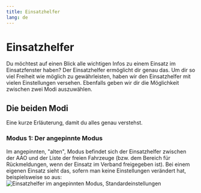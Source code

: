 ```yaml
---
title: Einsatzhelfer
lang: de
---
```


# Einsatzhelfer
Du möchtest auf einen Blick alle wichtigen Infos zu einem Einsatz im Einsatzfenster haben? Der Einsatzhelfer ermöglicht dir genau das.
Um dir so viel Freiheit wie möglich zu gewährleisten, haben wir den Einsatzhelfer mit vielen Einstellungen versehen. Ebenfalls geben wir dir die Möglichkeit zwischen zwei Modi auszuwählen.

## Die beiden Modi
Eine kurze Erläuterung, damit du alles genau verstehst.

### Modus 1: Der angepinnte Modus
Im angepinnten, "alten", Modus befindet sich der Einsatzhelfer zwischen der AAO und der Liste der freien Fahrzeuge (bzw. dem Bereich für Rückmeldungen, wenn der Einsatz im Verband freigegeben ist). Bei einem eigenen Einsatz sieht das, sofern man keine Einstellungen verändert hat, beispielsweise so aus:
![Einsatzhelfer im angepinnten Modus, Standardeinstellungen](/modules/missionhelper/angepinnt_eigener_einsatz.png)
